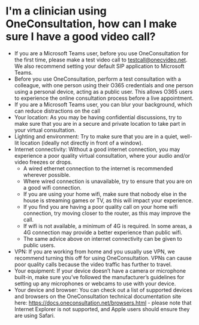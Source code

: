 # I'm a clinician using OneConsultation, how can I make sure I have a good video call? 

* If you are a Microsoft Teams user, before you use OneConsultation for the first time, please make a test video call to testcall@onecvideo.net. We also recommend setting your default SIP application to Microsoft Teams.   
* Before you use OneConsultation, perform a test consultation with a colleague, with one person using their O365 credentials and one person using a personal device, acting as a public user. This allows O365 users to experience the online consultation process before a live appointment.
* If you are a Microsoft Teams user, you can blur your background, which can reduce distractions on the call
* Your location: As you may be having confidential discussions, try to make sure that you are in a secure and private location to take part in your virtual consultation.    
* Lighting and environment: Try to make sure that you are in a quiet, well-lit location (ideally not directly in front of a window).  
* Internet connectivity: Without a good internet connection, you may experience a poor quality virtual consultation, where your audio and/or video freezes or drops. 
  * A wired ethernet connection to the internet is recommended wherever possible. 
  * Where wired connection is unavailable, try to ensure that you are on a good wifi connection. 
  * If you are using your home wifi, make sure that nobody else in the house is streaming games or TV, as this will impact your experience. 
  * If you find you are having a poor quality call on your home wifi connection, try moving closer to the router, as this may improve the call. 
  * If wifi is not available, a minimum of 4G is required. In some areas, a 4G connection may provide a better experience than public wifi. 
  * The same advice above on internet connectivity can be given to public users. 
* VPN: If you are working from home and you usually use VPN, we recommend turning this off for using OneConsultation. VPNs can cause poor quality calls because the video traffic has further to travel. 
* Your equipment: If your device doesn’t have a camera or microphone built-in, make sure you’ve followed the manufacturer’s guidelines for setting up any microphones or webcams to use with your device.  
* Your device and browser: You can check out a list of supported devices and browsers on the OneConsultation technical documentation site here: https://docs.oneconsultation.net/browsers.html - please note that Internet Explorer is not supported, and Apple users should ensure they are using Safari. 
